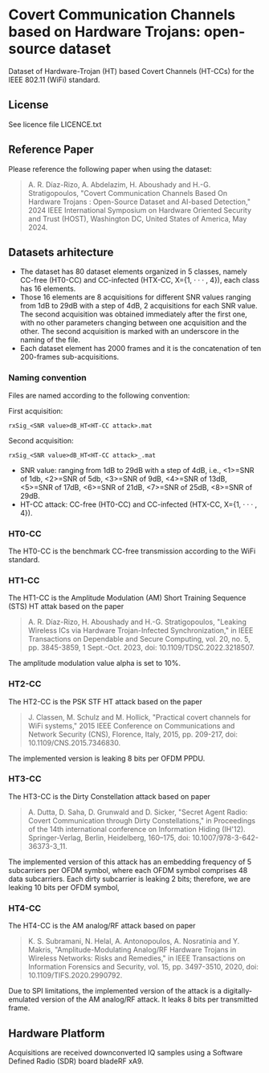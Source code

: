 # Covert Communication Channels based on Hardware Trojans: open-source dataset
Dataset of Hardware-Trojan (HT) based Covert Channels (HT-CCs) for the IEEE 802.11 (WiFi) standard.

## License
See licence file LICENCE.txt

## Reference Paper
Please reference the following paper when using the dataset:
> A. R. Díaz-Rizo, A. Abdelazim, H. Aboushady and H.-G. Stratigopoulos, "Covert Communication Channels Based On Hardware Trojans : Open-Source Dataset and AI-based Detection," 2024 IEEE International Symposium on Hardware Oriented Security and Trust (HOST), Washington DC, United States of America, May 2024.

## Datasets arhitecture
+ The dataset has 80 dataset elements organized in 5 classes, namely CC-free (HT0-CC) and CC-infected (HTX-CC, X={1, · · · , 4}), each class has 16 elements.
+ Those 16 elements are 8 acquisitions for different SNR values ranging from 1dB to 29dB with a step of 4dB, 2 acquisitions for each SNR value. The second acquisition was obtained immediately after the first one, with no other parameters changing between one acquisition and the other. The second acquisition is marked with an underscore in the naming of the file.
+ Each dataset element has 2000 frames and it is the concatenation of ten 200-frames sub-acquisitions.

### Naming convention
Files are named according to the following convention:

First acquisition:
```
rxSig_<SNR value>dB_HT<HT-CC attack>.mat
```

Second acquisition:
```
rxSig_<SNR value>dB_HT<HT-CC attack>_.mat
```
+ SNR value: ranging from 1dB to 29dB with a step of 4dB, i.e., <1>=SNR of 1db, <2>=SNR of 5db, <3>=SNR of 9dB, <4>=SNR of 13dB, <5>=SNR of 17dB, <6>=SNR of 21dB, <7>=SNR of 25dB, <8>=SNR of 29dB.
+ HT-CC attack: CC-free (HT0-CC) and CC-infected (HTX-CC, X={1, · · · , 4}).

### HT0-CC
The HT0-CC is the benchmark CC-free transmission according to the WiFi standard.

### HT1-CC
The HT1-CC is the Amplitude Modulation (AM) Short Training Sequence (STS) HT attak based on the paper
> A. R. Díaz-Rizo, H. Aboushady and H.-G. Stratigopoulos, "Leaking Wireless ICs via Hardware Trojan-Infected Synchronization," in IEEE Transactions on Dependable and Secure Computing, vol. 20, no. 5, pp. 3845-3859, 1 Sept.-Oct. 2023, doi: 10.1109/TDSC.2022.3218507.

The amplitude modulation value alpha is set to 10%.

### HT2-CC
The HT2-CC is the PSK STF HT attack based on the paper
> J. Classen, M. Schulz and M. Hollick, "Practical covert channels for WiFi systems," 2015 IEEE Conference on Communications and Network Security (CNS), Florence, Italy, 2015, pp. 209-217, doi: 10.1109/CNS.2015.7346830.

The implemented version is leaking 8 bits per OFDM PPDU.

### HT3-CC
The HT3-CC is the Dirty Constellation attack based on paper
> A. Dutta, D. Saha, D. Grunwald and D. Sicker, "Secret Agent Radio: Covert Communication through Dirty Constellations," in Proceedings of the 14th international conference on Information Hiding (IH'12). Springer-Verlag, Berlin, Heidelberg, 160–175, doi: 10.1007/978-3-642-36373-3_11.

The implemented version of this attack has an embedding frequency of 5 subcarriers per OFDM symbol, where each OFDM symbol comprises 48 data subcarriers. Each dirty subcarrier is leaking 2 bits; therefore, we are leaking 10 bits per OFDM symbol,

### HT4-CC
The HT4-CC is the AM analog/RF attack based on paper
> K. S. Subramani, N. Helal, A. Antonopoulos, A. Nosratinia and Y. Makris, "Amplitude-Modulating Analog/RF Hardware Trojans in Wireless Networks: Risks and Remedies," in IEEE Transactions on Information Forensics and Security, vol. 15, pp. 3497-3510, 2020, doi: 10.1109/TIFS.2020.2990792.

Due to SPI limitations, the implemented version of the attack is a digitally-emulated version of the AM analog/RF attack. It leaks 8 bits per transmitted frame.

## Hardware Platform
Acquisitions are received downconverted IQ samples using a Software Defined Radio (SDR) board bladeRF xA9.
